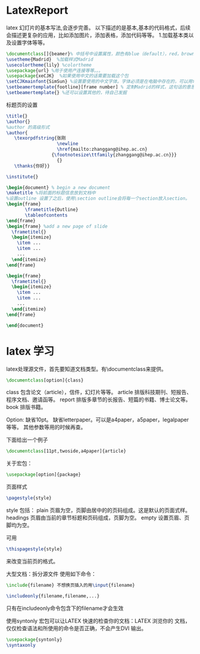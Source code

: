 LatexReport
===========
latex 幻灯片的基本写法,会逐步完善。
以下描述的是基本,基本的代码格式，后续会描述更复杂的应用，比如添加图片，添加表格，添加代码等等。
1.加载基本类以及设置字体等等。
```latex
\documentclass[]{beamer}% 中括号中设置属性，颜色有blue（default），red，brown，blackandwhite，compress 尽量压缩导航栏。
\usetheme{Madrid}  %加载样式Madrid
\usecolortheme{lily} %colortheme 
\usepackage{url} %用于使用产连接等等。。。
\usepackage{xeCJK}  %如果使用中文的话需要加载这个包
\setCJKmainfont{SimSun} %设置要使用的中文字体。字体必须是在电脑中存在的，可以用fc-list:lang=zh 来查看本机电脑安装的字体列表。
\setbeamertemplate{footline}[frame number] % 定制Madrid的样式，这句话的意思是footline 只显示frame number 其他的都不显示。
\setbeamertemplate{} %还可以设置其他的，待自己发掘
```
标题页的设置
```latex
\title{}
\author{}
%author 的高级形式
\author{
   \texorpdfstring{张刚
                   \newline
                   \href{mailto:zhanggang@ihep.ac.cn}
                 {\footnotesize\ttfamily{zhanggang@ihep.ac.cn}}}
                   {}
   \thanks{你好}}

\institute{}
```
```latex
\begin{document} % begin a new document
\maketitle %将前面的标题信息放到文档中
%设置outline 设置了之后，使用\section outline会将每一个section放入section。
\begin{frame}
       \frametitle{Outline}
       \tableofcontents
\end{frame}
\begin{frame} %add a new page of slide
  \frametitel{}
  \begin{itemize}
    \item ...
    \item ...
    ...
  \end{itemize}
\end{frame}

\begin{frame}
  \frametitel{}
  \begin{itemize}
    \item ...
    \item ...
    ...
  \end{itemize}
\end{frame}

\end{document}
```



latex 学习
===========

latex处理源文件，首先要知道文档类型。有\documentclass来提供。
```latex
\documentclass[option]{class}
```
class 包含论文（article），信件，幻灯片等等。
article 排版科技期刊、短报告、程序文档、邀请函等。
report 排版多章节的长报告、短篇的书籍、博士论文等。
book 排版书籍。

Option:
  缺省10pt。
  缺省letterpaper。可以是a4paper，a5paper，legalpaper等等。
  其他参数等用的时候再查。

下面给出一个例子
```latex
\documentclass[11pt,twoside,a4paper]{article}
```
关于宏包：
```latex
\usepackage[option]{package}
```
页面样式
```latex
\pagestyle{style}
```
style 包括：
plain 页眉为空，页脚由居中的的页码组成。这是默认的页面式样。
headings 页眉由当前的章节标题和页码组成，页脚为空。
empty 设置页眉、页脚均为空。

可用
```latex
\thispagestyle{style}
```
来改变当前页的格式。


大型文档：拆分源文件
使用如下命令：
```latex
\include{filename} 不想换页插入的用\input{filename}

\includeonly{filename,filename,...}
```
只有在includeonly命令包含下的filename才会生效

使用syntonly 宏包可以让LATEX 快速的检查你的文档：LATEX 浏览你的
文档，仅仅检查语法和所使用的命令是否正确，不会产生DVI 输出。
```latex
\usepackage{syntonly}
\syntaxonly
```

